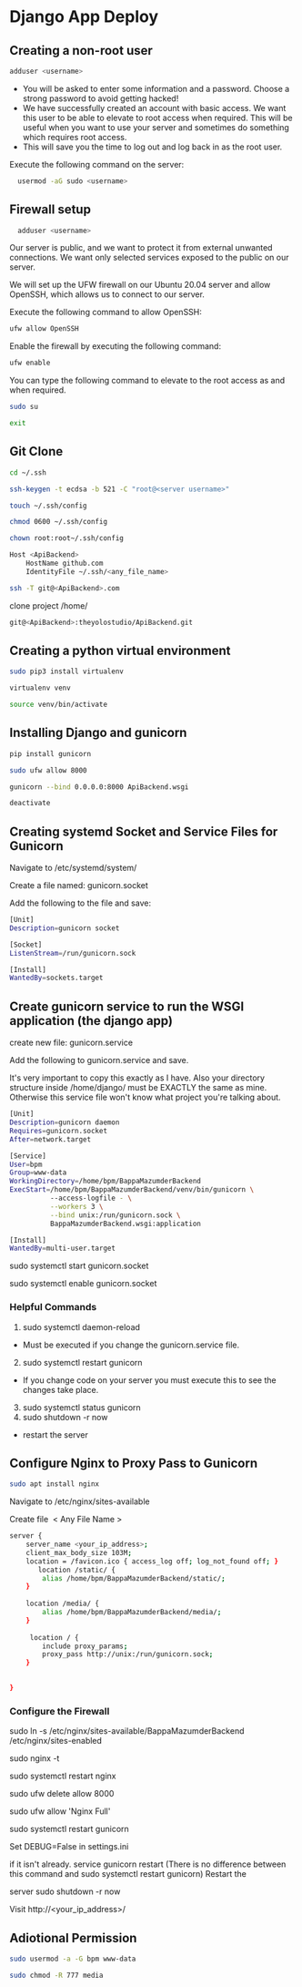 # Django App Deploy


## Creating a non-root user
```bash
adduser <username>
```
- You will be asked to enter some information and a password. Choose a strong password to avoid getting hacked!
- We have successfully created an account with basic access. We want this user to be able to elevate to root access when required. This will be useful when you want to use your server and sometimes do something which requires root access.
- This will save you the time to log out and log back in as the root user.

Execute the following command on the server:
```bash
  usermod -aG sudo <username>
```

## Firewall setup
```bash
  adduser <username>
```
Our server is public, and we want to protect it from external unwanted connections. We want only selected services exposed to the public on our server.

We will set up the UFW firewall on our Ubuntu 20.04 server and allow OpenSSH, which allows us to connect to our server.

Execute the following command to allow OpenSSH:
```bash
ufw allow OpenSSH
```

Enable the firewall by executing the following command:
```bash
ufw enable
```

You can type the following command to elevate to the root access as and when required.
```bash
sudo su
```

```bash
exit
```

## Git Clone
```bash
cd ~/.ssh
```
```bash
ssh-keygen -t ecdsa -b 521 -C "root@<server username>"
```
```bash
touch ~/.ssh/config
```
```bash
chmod 0600 ~/.ssh/config
```
```bash
chown root:root~/.ssh/config
```

```bash
Host <ApiBackend>
    HostName github.com
    IdentityFile ~/.ssh/<any_file_name>
```

```bash
ssh -T git@<ApiBackend>.com
```
clone project /home/<username>
```bash
git@<ApiBackend>:theyolostudio/ApiBackend.git
```


## Creating a python virtual environment
```bash
sudo pip3 install virtualenv
```
```bash
virtualenv venv
```
```bash
source venv/bin/activate
```

## Installing Django and gunicorn
```bash
pip install gunicorn
```
```bash
sudo ufw allow 8000
```
```bash
gunicorn --bind 0.0.0.0:8000 ApiBackend.wsgi
```
```bash
deactivate
```

## Creating systemd Socket and Service Files for Gunicorn

Navigate to /etc/systemd/system/

Create a file named: gunicorn.socket

Add the following to the file and save:

```bash
[Unit]
Description=gunicorn socket

[Socket]
ListenStream=/run/gunicorn.sock

[Install]
WantedBy=sockets.target
```

## Create gunicorn service to run the WSGI application (the django app)

create new file: gunicorn.service

Add the following to gunicorn.service and save.

It's very important to copy this exactly as I have. Also your directory structure inside /home/django/ must be EXACTLY the same as mine. Otherwise this service file won't know what project you're talking about.


```bash
[Unit]
Description=gunicorn daemon
Requires=gunicorn.socket
After=network.target

[Service]
User=bpm
Group=www-data
WorkingDirectory=/home/bpm/BappaMazumderBackend
ExecStart=/home/bpm/BappaMazumderBackend/venv/bin/gunicorn \
          --access-logfile - \
          --workers 3 \
          --bind unix:/run/gunicorn.sock \
          BappaMazumderBackend.wsgi:application

[Install]
WantedBy=multi-user.target
```

sudo systemctl start gunicorn.socket

sudo systemctl enable gunicorn.socket

### Helpful Commands
1. sudo systemctl daemon-reload
  - Must be executed if you change the gunicorn.service file.
2. sudo systemctl restart gunicorn
- If you change code on your server you must execute this to see the changes take place.
3. sudo systemctl status gunicorn
4. sudo shutdown -r now
- restart the server

## Configure Nginx to Proxy Pass to Gunicorn
```bash
sudo apt install nginx
```
Navigate to /etc/nginx/sites-available

Create file  < Any File Name >

```bash
server {
    server_name <your_ip_address>;
    client_max_body_size 103M;
    location = /favicon.ico { access_log off; log_not_found off; }
       location /static/ {
        alias /home/bpm/BappaMazumderBackend/static/;
    }
	
	location /media/ {
		alias /home/bpm/BappaMazumderBackend/media/;
	}
    
     location / {
        include proxy_params;
        proxy_pass http://unix:/run/gunicorn.sock;
    }
    

}
```

### Configure the Firewall
sudo ln -s /etc/nginx/sites-available/BappaMazumderBackend  /etc/nginx/sites-enabled

sudo nginx -t

sudo systemctl restart nginx

sudo ufw delete allow 8000

sudo ufw allow 'Nginx Full'

sudo systemctl restart gunicorn

Set DEBUG=False in settings.ini 

if it isn't already.
service gunicorn restart (There is no difference between this command and sudo systemctl restart gunicorn)
Restart the 

server sudo shutdown -r now


Visit http://<your_ip_address>/

## Adiotional Permission
```bash
sudo usermod -a -G bpm www-data
```
```bash
sudo chmod -R 777 media
```











